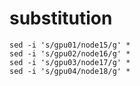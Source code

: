 # substitution
```
sed -i 's/gpu01/node15/g' *
sed -i 's/gpu02/node16/g' *
sed -i 's/gpu03/node17/g' *
sed -i 's/gpu04/node18/g' *
```

